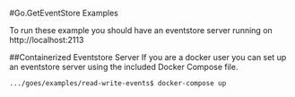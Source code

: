 #Go.GetEventStore Examples

To run these example you should have an eventstore server running on http://localhost:2113

##Containerized Eventstore Server
If you are a docker user you can set up an eventstore server using the included Docker Compose file.

```
.../goes/examples/read-write-events$ docker-compose up
```
